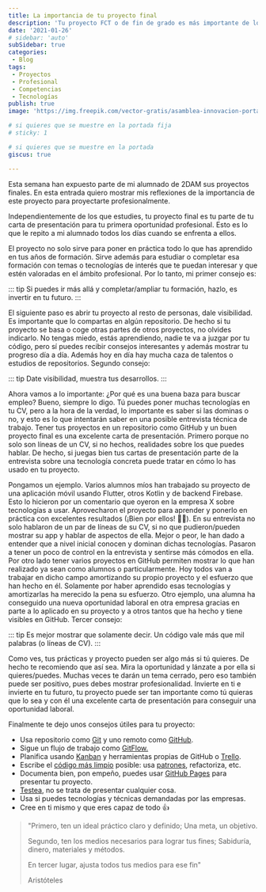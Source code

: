 ```yaml
---
title: La importancia de tu proyecto final
description: 'Tu proyecto FCT o de fin de grado es más importante de lo que piensas'
date: '2021-01-26'
# sidebar: 'auto'
subSidebar: true
categories:
 - Blog
tags:
 - Proyectos
 - Profesional
 - Competencias
 - Tecnologías
publish: true
image: 'https://img.freepik.com/vector-gratis/asamblea-innovacion-portatil_82574-972.jpg'

# si quieres que se muestre en la portada fija
# sticky: 1

# si quieres que se muestre en la portada
giscus: true 

---
```

Esta semana han expuesto parte de mi alumnado de 2DAM sus proyectos finales. En esta entrada quiero mostrar mis reflexiones de la importancia de este proyecto para proyectarte profesionalmente.

<!-- more -->

Independientemente de los que estudies, tu proyecto final es tu parte de tu carta de presentación para tu primera oportunidad profesional. Esto es lo que le repito a mi alumnado todos los días cuando se enfrenta a ellos. 

El proyecto no solo sirve para poner en práctica todo lo que has aprendido en tus años de formación. Sirve además para estudiar o completar esa formación con temas o tecnologías de interés que te puedan interesar y que estén valoradas en el ámbito profesional. Por lo tanto, mi primer consejo es:

::: tip
Si puedes ir más allá y completar/ampliar tu formación, hazlo, es invertir en tu futuro.
:::

El siguiente paso es abrir tu proyecto al resto de personas, dale visibilidad. Es importante que lo compartas en algún repositorio. De hecho si tu proyecto se basa o coge otras partes de otros proyectos, no olvides indicarlo. No tengas miedo, estás aprendiendo, nadie te va a juzgar por tu código, pero sí puedes recibir consejos interesantes y además mostrar tu progreso día a día. Además hoy en día hay mucha caza de talentos o estudios de repositorios. Segundo consejo:

::: tip
Date visibilidad, muestra tus desarrollos.
:::

Ahora vamos a lo importante: ¿Por qué es una buena baza para buscar empleo? Bueno, siempre lo digo. Tú puedes poner muchas tecnologías en tu CV, pero a la hora de la verdad, lo importante es saber si las dominas o no, y esto es lo que intentarán saber en una posible entrevista técnica de trabajo. Tener tus proyectos en un repositorio como GitHub y un buen proyecto final es una excelente carta de presentación. Primero porque no solo son líneas de un CV, si no hechos, realidades sobre los que puedes hablar. De hecho, si juegas bien tus cartas de presentación parte de la entrevista sobre una tecnología concreta puede tratar en cómo lo has usado en tu proyecto.

Pongamos un ejemplo. Varios alumnos míos han trabajado su proyecto de una aplicación móvil usando Flutter, otros Kotlin y de backend Firebase. Esto lo hicieron por un comentario que oyeron en la empresa X sobre tecnologías a usar. Aprovecharon el proyecto para aprender y ponerlo en práctica con excelentes resultados (¡Bien por ellos! 👏👏). En su entrevista no solo hablaron de un par de líneas de su CV, si no que pudieron/pueden mostrar su app y hablar de aspectos de ella. Mejor o peor, le han dado a entender que a nivel inicial conocen y dominan dichas tecnologías. Pasaron a tener un poco de control en la entrevista y sentirse más cómodos en ella. Por otro lado tener varios proyectos en GitHub permiten mostrar lo que han realizado ya sean como alumnos o particularmente. Hoy todos van a trabajar en dicho campo amortizando su propio proyecto y el esfuerzo que han hecho en él. Solamente por haber aprendido esas tecnologías y amortizarlas ha merecido la pena su esfuerzo. Otro ejemplo, una alumna ha conseguido una nueva oportunidad laboral en otra empresa gracias en parte a lo aplicado en su proyecto y a otros tantos que ha hecho y tiene visibles en GitHub. Tercer consejo:

::: tip
Es mejor mostrar que solamente decir. Un código vale más que mil palabras (o líneas de CV).
:::

Como ves, tus prácticas y proyecto pueden ser algo más si tú quieres. De hecho te recomiendo que así sea. Mira la oportunidad y lánzate a por ella si quieres/puedes. Muchas veces te darán un tema cerrado, pero eso también puede ser positivo, pues debes mostrar profesionalidad. Invierte en ti e invierte en tu futuro, tu proyecto puede ser tan importante como tú quieras que lo sea y con él una excelente carta de presentación para conseguir una oportunidad laboral.

Finalmente te dejo unos consejos útiles para tu proyecto: 
- Usa repositorio como [Git](https://git-scm.com/) y uno remoto como [GitHub](https://github.com/).
- Sigue un flujo de trabajo como [GitFlow.](https://www.atlassian.com/es/git/tutorials/comparing-workflows/gitflow-workflow)
- Planifica usando [Kanban](https://kanbanize.com/es/recursos-de-kanban/primeros-pasos/que-es-kanban) y herramientas propias de GitHub o [Trello](https://trello.com/es).
- Escribe el [código más limpio](https://www.ionos.es/digitalguide/paginas-web/desarrollo-web/clean-code-que-es-el-codigo-limpio/) posible: usa [patrones](https://refactoring.guru/es/design-patterns), refactoriza, etc.
- Documenta bien, pon empeño, puedes usar [GitHub Pages](https://pages.github.com/) para presentar tu proyecto.
- [Testea](https://es.wikipedia.org/wiki/Prueba_unitaria), no se trata de presentar cualquier cosa.
- Usa si puedes tecnologías y técnicas demandadas por las empresas.
- Cree en ti mismo y que eres capaz de todo 👍 

 > "Primero, ten un ideal práctico claro y definido; Una meta, un objetivo. 
 >
 > Segundo, ten los medios necesarios para lograr tus fines; Sabiduría, dinero, materiales y métodos. 
 > 
 > En tercer lugar, ajusta todos tus medios para ese fin"
 >
 > Aristóteles